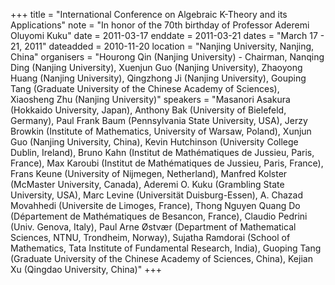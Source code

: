 +++
title = "International Conference on Algebraic K-Theory and its Applications"
note = "In honor of the 70th birthday of Professor Aderemi Oluyomi Kuku"
date = 2011-03-17
enddate = 2011-03-21
dates = "March 17 - 21, 2011"
dateadded = 2010-11-20
location = "Nanjing University, Nanjing, China"
organisers = "Hourong Qin (Nanjing University) - Chairman, Nanqing Ding (Nanjing University), Xuenjun Guo (Nanjing University), Zhaoyong Huang (Nanjing University), Qingzhong Ji (Nanjing University), Gouping Tang (Graduate University of the Chinese Academy of Sciences), Xiaosheng Zhu (Nanjing University)"
speakers = "Masanori Asakura (Hokkaido University, Japan), Anthony Bak (University of Bielefeld, Germany), Paul Frank Baum (Pennsylvania State University, USA), Jerzy Browkin (Institute of Mathematics, University of Warsaw, Poland), Xunjun Guo (Nanjing University, China), Kevin Hutchinson (University College Dublin, Ireland), Bruno Kahn  (Institut de Mathématiques de Jussieu, Paris, France), Max Karoubi (Institut de Mathématiques de Jussieu, Paris, France), Frans Keune (University of Nijmegen, Netherland), Manfred Kolster (McMaster University, Canada), Aderemi O. Kuku (Grambling State University, USA), Marc Levine (Universität Duisburg-Essen), A. Chazad Movahhedi (Universite de Limoges, France), Thong Nguyen Quang Do (Département de Mathématiques de Besancon, France), Claudio Pedrini (Univ. Genova, Italy), Paul Arne Østvær (Department of Mathematical Sciences, NTNU, Trondheim, Norway), Sujatha Ramdorai (School of Mathematics, Tata Institute of Fundamental Research, India), Guoping Tang (Graduate University of the Chinese Academy of Sciences, China), Kejian Xu (Qingdao University, China)"
+++

